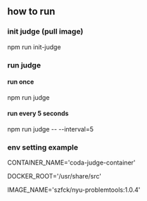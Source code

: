 ## how to run

### init judge (pull image)

npm run init-judge

### run judge

#### run once

npm run judge

#### run every 5 seconds

npm run judge -- --interval=5

### env setting example

CONTAINER_NAME='coda-judge-container'

DOCKER_ROOT='/usr/share/src'

IMAGE_NAME='szfck/nyu-problemtools:1.0.4'